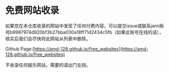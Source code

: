 # 免费网站收录

如果您在本仓库收录的网站中发现了任何付费内容，可以提交issue或联系jami账号b9987974d920bf3b27bba030a18ff71d2434c5fb（如果此账号在线的话），核实后我们会尽快将此网站从列表中删除。

Github Page:[https://amd-128.github.io/free_websites](https://amd-128.github.io/free_websites)

不收录任何娱乐网站，需要的请出门左拐。
